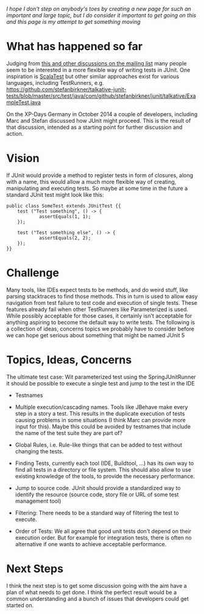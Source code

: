 _I hope I don't step on anybody's toes by creating a new page for such an important and large topic, but I do consider it important to get going on this and this page is my attempt to get something moving_

# What has happened so far

Judging from [this and other discussions on the mailing list](https://groups.yahoo.com/neo/groups/junit/conversations/messages/24156) many people seem to be interested in a more flexible way of writing tests in JUnit. One inspiration is [ScalaTest](http://www.scalatest.org/getting_started_with_fun_suite) but other similar approaches exist for various languages, including TestRunners, e.g. https://github.com/stefanbirkner/talkative-junit-tests/blob/master/src/test/java/com/github/stefanbirkner/junit/talkative/ExampleTest.java 

On the XP-Days Germany in October 2014 a couple of developers, including Marc and Stefan discussed how JUnit might proceed. This is the result of that discussion, intended as a starting point for further discussion and action.

# Vision

If JUnit would provide a method to register tests in form of closures, along with a name, this would allow a much more flexible way of creating, manipulating and executing tests. So maybe at some time in the future a standard JUnit test might look like this:

    public class SomeTest extends JUnitTest {{
        test ("Test something", () -> {
                assertEquals(1, 1);
        });

        test ("Test something else", () -> {
                assertEquals(2, 2);
        });
    }}

# Challenge

Many tools, like IDEs expect tests to be methods, and do weird stuff, like parsing stacktraces to find those methods. This in turn is used to allow easy navigation from test failure to test code and execution of single tests. These features already fail when other TestRunners like Parameterized is used. While possibly acceptable for those cases, it certainly isn't acceptable for anything aspiring to become the default way to write tests. The following is a collection of ideas, concerns topics we probably have to consider before we can hope get serious about something that might be named JUnit 5

# Topics, Ideas, Concerns

The ultimate test case: Wit parameterized test using the SpringJUnitRunner it should be possible to execute a single test and jump to the test in the IDE

* Testnames

* Multiple execution/cascading names. Tools like JBehave make every step in a story a test. This results in the duplicate execution of tests causing problems in some situations (I think Marc can provide more input for this). Maybe this could be avoided by testnames that include the name of the test suite they are part of?

* Global Rules, i.e. Rule-like things that can be added to test without changing the tests.

* Finding Tests, currently each tool (IDE, Buildtool, ...) has its own way to find all tests in a directory or file system. This should also allow to use existing knowledge of the tools, to provide the necessary performance.

* Jump to source code. JUnit should provide a standardized way to identify the resource (source code, story file or URL of some test management tool)

* Filtering: There needs to be a standard way of filtering the test to execute.

* Order of Tests: We all agree that good unit tests don't depend on their execution order. But for example for integration tests, there is often no alternative if one wants to achieve acceptable performance.

# Next Steps

I think the next step is to get some discussion going with the aim have a plan of what needs to get done. I think the perfect result would be a common understanding and a bunch of issues that developers could get started on.